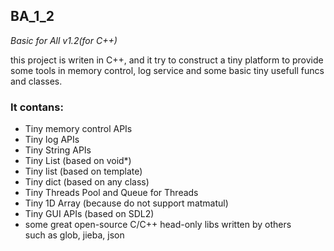 ## BA_1_2
*Basic for All v1.2(for C++)*

this project is writen in C++, 
and it try to construct a tiny platform to provide some tools in
memory control, log service and some basic tiny usefull funcs and classes.

### It contans:

- Tiny memory control APIs
- Tiny log APIs
- Tiny String APIs
- Tiny List (based on void*)
- Tiny list (based on template)
- Tiny dict (based on any class)
- Tiny Threads Pool and Queue for Threads
- Tiny 1D Array (because do not support matmatul)
- Tiny GUI APIs (based on SDL2)
- some great open-source C/C++ head-only libs written by others  
such as glob, jieba, json
